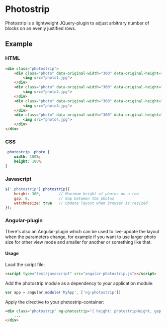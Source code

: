 # Photostrip

Photostrip is a lightweight JQuery-plugin to adjust arbitrary number of blocks on an evenly justified rows.

## Example

### HTML
```html
<div class="photostrip">
	<div class="photo" data-original-width="300" data-original-height="200">
		<img src="photo1.jpg">
	</div>
	<div class="photo" data-original-width="300" data-original-height="200">
		<img src="photo2.jpg">
	</div>
	<div class="photo" data-original-width="300" data-original-height="200">
		<img src="photo3.jpg">
	</div>
	<div class="photo" data-original-width="300" data-original-height="200">
		<img src="photo4.jpg">
	</div>
</div>
```

### CSS
```css
.photostrip .photo {
	width: 100%;
	height: 100%;
}
```

### Javascript
```javascript
$('.photostrip').photostrip({
	height: 300,		// Maximum height of photos on a row
	gap: 8,				// Gap between the photos
	watchResize: true	// Update layout when browser is resized
});
```

### Angular-plugin

There's also an Angular-plugin which can be used to live-update the layout when the parameters change, for example if you want to use larger photo size for other view mode and smaller for another or something like that.

#### Usage

Load the script file:
```html
<script type="text/javascript" src="angular-photostrip.js"></script>
```

Add the photostrip module as a dependency to your application module:
```javascript
var app = angular.module('MyApp', ['ng-photostrip'])
```

Apply the directive to your photostrip-container:
```html
<div class="photostrip" ng-photostrip="{ height: photostripHeight, gap: photostripGap }">
	...
</div>
```